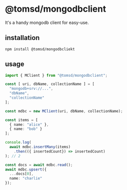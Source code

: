 # @tomsd/mongodbclient

It's a handy mongodb client for easy-use.

## installation
``` shell
npm install @tomsd/mongodbcliekt
```

## usage
``` typescript
import { MClient } from "@tomsd/mongodbclient";

const [ uri, dbName, collectionName ] = [
  "mongodb+srv://...",
  "dbName",
  "collectionName"
];

const mdbc = new MClient(uri, dbName, collectionName);

const items = [
  { name: "alice" },
  { name: "bob" }
];

console.log(
  await mdbc.insertMany(items)
    .then(({ insertedCount}) => insertedCount)
); // 2

const docs = await mdbc.read();
await mdbc.upsert({
  ...docs[0],
  name: "charlie"
});
```
